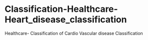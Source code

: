 # Classification-Healthcare-Heart_disease_classification
Healthcare- Classification of Cardio Vascular disease Classification
